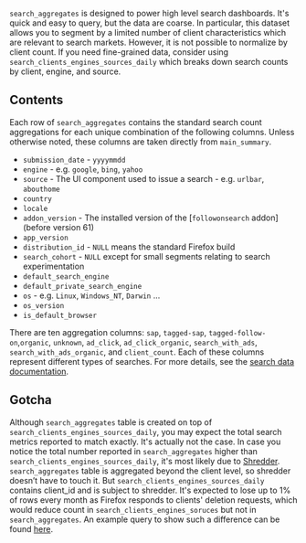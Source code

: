 `search_aggregates` is designed to power high level search dashboards.
It's quick and easy to query, but the data are coarse.
In particular, this dataset allows you to segment
by a limited number of client characteristics which are relevant to search markets.
However, it is not possible to normalize by client count.
If you need fine-grained data, consider using `search_clients_engines_sources_daily`
which breaks down search counts by client, engine, and source.

## Contents

Each row of `search_aggregates` contains
the standard search count aggregations
for each unique combination of the following columns.
Unless otherwise noted, these columns are taken directly from `main_summary`.

- `submission_date` - `yyyymmdd`
- `engine` - e.g. `google`, `bing`, `yahoo`
- `source` - The UI component used to issue a search - e.g. `urlbar`, `abouthome`
- `country`
- `locale`
- `addon_version` - The installed version of the [`followonsearch` addon] (before version 61)
- `app_version`
- `distribution_id` - `NULL` means the standard Firefox build
- `search_cohort` - `NULL` except for small segments relating to search experimentation
- `default_search_engine`
- `default_private_search_engine`
- `os` - e.g. `Linux`, `Windows_NT`, `Darwin` ...
- `os_version`
- `is_default_browser`

There are ten aggregation columns:
`sap`, `tagged-sap`, `tagged-follow-on`,`organic`, `unknown`, `ad_click`, `ad_click_organic`, `search_with_ads`, `search_with_ads_organic`, and `client_count`.
Each of these columns represent different types of searches.
For more details, see the [search data documentation].

<!--
#### Further Reading
-->

[followonsearch addon]: https://github.com/mozilla/followonsearch
[search data documentation]: ../../search.md


## Gotcha
Although `search_aggregates` table is created on top of `search_clients_engines_sources_daily`, you may expect the total search metrics reported to match exactly. It's actually not the case. In case you notice the total number reported in `search_aggregates` higher than `search_clients_engines_sources_daily`, it's most likely due to [Shredder](https://mana.mozilla.org/wiki/display/DATA/Shredder). `search_aggregates` table is aggregated beyond the client level, so shredder doesn’t have to touch it. But `search_clients_engines_sources_daily` contains client_id and is subject to shredder. It's expected to lose up to 1% of rows every month as Firefox responds to clients' deletion requests, which would reduce count in `search_clients_engines_soruces` but not in `search_aggregates`. An example query to show such a difference can be found [here](https://sql.telemetry.mozilla.org/queries/84302/source). 
